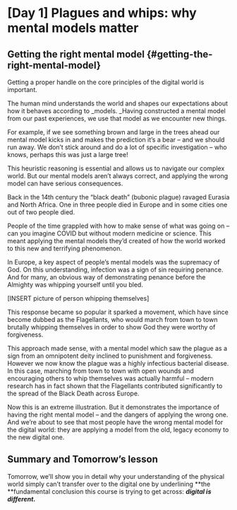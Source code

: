 # [Day 1] Plagues and whips: why mental models matter

## Getting the right mental model {#getting-the-right-mental-model}

Getting a proper handle on the core principles of the digital world is important.

The human mind understands the world and shapes our expectations about how it behaves according to _models. _Having constructed a mental model from our past experiences, we use that model as we encounter new things.

For example, if we see something brown and large in the trees ahead our mental model kicks in and makes the prediction it’s a bear – and we should run away. We don’t stick around and do a lot of specific investigation – who knows, perhaps this was just a large tree! 

This heuristic reasoning is essential and allows us to navigate our complex world. But our mental models aren’t always correct, and applying the wrong model can have serious consequences.

Back in the 14th century the “black death” (bubonic plague) ravaged Eurasia and North Africa. One in three people died in Europe and in some cities one out of two people died.

People of the time grappled with how to make sense of what was going on – can you imagine COVID but without modern medicine or science. This meant applying the mental models they’d created of how the world worked to this new and terrifying phenomenon.

In Europe, a key aspect of people’s mental models was the supremacy of God. On this understanding, infection was a sign of sin requiring penance. And for many, an obvious way of demonstrating penance before the Almighty was whipping yourself until you bled.

[INSERT picture of person whipping themselves]

This response became so popular it sparked a movement, which have since become dubbed as the Flagellants, who would march from town to town brutally whipping themselves in order to show God they were worthy of forgiveness.

This approach made sense, with a mental model which saw the plague as a sign from an omnipotent deity inclined to punishment and forgiveness. However we now know the plague was a highly infectious bacterial disease. In this case, marching from town to town with open wounds and encouraging others to whip themselves was actually harmful – modern research has in fact shown that the Flagellants contributed significantly to the spread of the Black Death across Europe. 

Now this is an extreme illustration. But it demonstrates the importance of having the right mental model – and the dangers of applying the wrong one. And we’re about to see that most people have the wrong mental model for the digital world: they are applying a model from the old, legacy economy to the new digital one.


## Summary and Tomorrow’s lesson

Tomorrow, we’ll show you in detail why your understanding of the physical world simply can’t transfer over to the digital one by underlining **the **fundamental conclusion this course is trying to get across: **_digital is different._**

